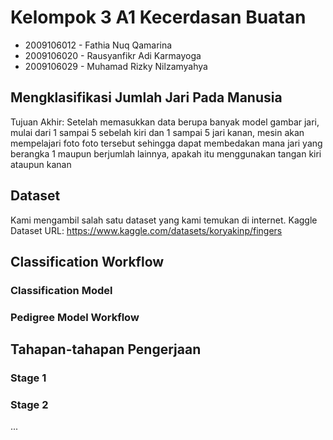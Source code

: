 # Kelompok 3 A1 Kecerdasan Buatan
- 2009106012 - Fathia Nuq Qamarina
- 2009106020 - Rausyanfikr Adi Karmayoga
- 2009106029 - Muhamad Rizky Nilzamyahya

## Mengklasifikasi Jumlah Jari Pada Manusia

Tujuan Akhir:
Setelah memasukkan data berupa banyak model gambar jari, mulai dari 1 sampai 5 sebelah kiri dan 1 sampai 5 jari kanan, mesin akan mempelajari foto foto tersebut sehingga dapat membedakan mana jari yang berangka 1 maupun berjumlah lainnya, apakah itu menggunakan tangan kiri ataupun kanan

## Dataset

Kami mengambil salah satu dataset yang kami temukan di internet.
Kaggle Dataset URL: https://www.kaggle.com/datasets/koryakinp/fingers

## Classification Workflow
### Classification Model

### Pedigree Model Workflow

## Tahapan-tahapan Pengerjaan

### Stage 1
### Stage 2
...

